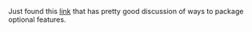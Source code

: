 Just found this [link](https://discuss.python.org/t/help-packaging-optional-application-features-using-extras/14074/6) that has pretty good discussion of ways to package optional features. 